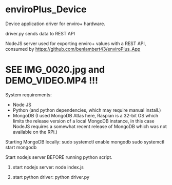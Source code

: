 # enviroPlus_Device

Device application driver for enviro+ hardware.

driver.py sends data to REST API

NodeJS server used for exporting enviro+ values with a REST API, consumed by https://github.com/benlambert43/enviroPlus_App

# SEE IMG_0020.jpg and DEMO_VIDEO.MP4 !!!


System requirements:
- Node JS
- Python (and python dependencies, which may require manual install.)
- MongoDB (I used MongoDB Atlas here, Raspian is a 32-bit OS which limits the release version of a local MongoDB instance, in this case NodeJS requires a somewhat recent release of MongoDB which was not available on the RPi.)


Starting MongoDB locally: 
sudo systemctl enable mongodb
sudo systemctl start mongodb

Start nodejs server BEFORE running python script.

1) start nodejs server:
node index.js

2) start python driver:
python driver.py
